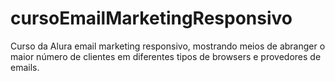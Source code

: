 # cursoEmailMarketingResponsivo
 Curso da Alura email marketing responsivo, mostrando meios de abranger o maior número de clientes em diferentes tipos de browsers e provedores de emails.
